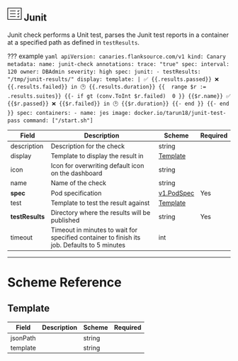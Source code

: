 ## <img src='https://raw.githubusercontent.com/flanksource/flanksource-ui/main/src/icons/junit.svg' style='height: 32px'/> Junit

Junit check performs a Unit test, parses the Junit test reports in a container at a specified path as defined in `testResults`.

??? example
     ```yaml
      apiVersion: canaries.flanksource.com/v1
      kind: Canary
      metadata:
        name: junit-check
        annotations:
          trace: "true"
      spec:
        interval: 120
        owner: DBAdmin
        severity: high
        spec:
          junit:
            - testResults: "/tmp/junit-results/"
              display:
                template: |
                  ✅ {{.results.passed}} ❌ {{.results.failed}} in 🕑 {{.results.duration}}
                  {{  range $r := .results.suites}}
                  {{- if gt (conv.ToInt $r.failed)  0 }}
                    {{$r.name}} ✅ {{$r.passed}} ❌ {{$r.failed}} in 🕑 {{$r.duration}}
                  {{- end }}
                  {{- end }}
              spec:
                containers:
                  - name: jes
                    image: docker.io/tarun18/junit-test-pass
                    command: ["/start.sh"]    
     ```

| Field | Description | Scheme | Required |
| ----- | ----------- | ------ | -------- |
| description | Description for the check | string |  |
| display | Template to display the result in | [Template](#template) |  |
| icon | Icon for overwriting default icon on the dashboard | string |  |
| name | Name of the check | string |  |
| **spec** | Pod specification | [v1.PodSpec](https://kubernetes.io/docs/reference/generated/kubernetes-api/v1.20/#podspec-v1-core) | Yes |
| test | Template to test the result against | [Template](#template) |  |
| **testResults** | Directory where the results will be published | string | Yes |
| timeout | Timeout in minutes to wait for specified container to finish its job. Defaults to 5 minutes | int |  |

---
# Scheme Reference
## Template



| Field | Description | Scheme | Required |
| ----- | ----------- | ------ | -------- |
| jsonPath |  | string |  |
| template |  | string |  |